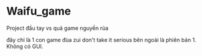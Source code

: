 # Waifu_game
Project đầu tay vs quả game nguyền rủa

đây chỉ là 1 con game đùa zui
don't take it serious
bên ngoài là phiên bản 1. Không có GUI.
